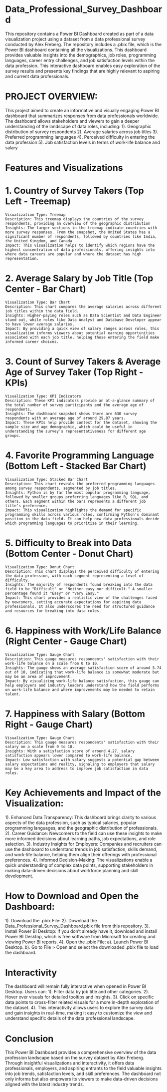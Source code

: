 # Data_Professional_Survey_Dashboard
This repository contains a Power BI Dashboard created as part of a data visualization project using a dataset from a data professional survey conducted by Alex Freberg. The repository includes a .pbix file, which is the Power BI dashboard containing all the visualizations. This dashboard provides valuable insights into the demographics, job roles, programming languages, career entry challenges, and job satisfaction levels within the data profession. This interactive dashboard enables easy exploration of the survey results and presents key findings that are highly relevant to aspiring and current data professionals.

# PROJECT OVERVIEW:
This project aimed to create an informative and visually engaging Power BI dashboard that summarizes responses from data professionals worldwide. The dashboard allows stakeholders and viewers to gain a deeper understanding of the landscape of data roles, including:
1). Geographic distribution of survey respondents
2). Average salaries across job titles
3). Preferred programming languages
4). Perceived difficulty in entering the data profession
5). Job satisfaction levels in terms of work-life balance and salary

# Features and Visualizations
# 1. Country of Survey Takers (Top Left - Treemap)
    Visualization Type: Treemap
    Description: This treemap displays the countries of the survey respondents, providing an overview of the geographic distribution
    Insights: The larger sections in the treemap indicate countries with more survey responses. From the snapshot, the United States has a significant number of respondents, followed by countries like India, the United Kingdom, and Canada
    Impact: This visualization helps to identify which regions have the highest concentration of data professionals, offering insights into where data careers are popular and where the dataset has high representation.
   
# 2. Average Salary by Job Title (Top Center - Bar Chart)
    Visualization Type: Bar Chart
    Description: This chart compares the average salaries across different job titles within the data field.
    Insights: Higher-paying roles such as Data Scientist and Data Engineer stand out, while roles like Data Analyst and Database Developer appear to have lower average salaries.
    Impact: By providing a quick view of salary ranges across roles, this visualization informs viewers about potential earning opportunities associated with each job title, helping those entering the field make informed career choices.
    
# 3. Count of Survey Takers & Average Age of Survey Taker (Top Right - KPIs)
    Visualization Type: KPI Indicators
    Description: These KPI indicators provide an at-a-glance summary of the total number of survey participants and the average age of respondents.
    Insights: The dashboard snapshot shows there are 630 survey respondents with an average age of around 29.87 years.
    Impact: These KPIs help provide context for the dataset, showing the sample size and age demographic, which could be useful in understanding the survey’s representativeness for different age groups.
# 4. Favorite Programming Language (Bottom Left - Stacked Bar Chart)
    Visualization Type: Stacked Bar Chart
    Description: This chart reveals the preferred programming languages among survey respondents, segmented by job titles.
    Insights: Python is by far the most popular programming language, followed by smaller groups preferring languages like R, SQL, and others. Each segment within the bars represents a different job title’s preference.
    Impact: This visualization highlights the demand for specific programming skills across various roles, confirming Python's dominant position in the data field. It can help new data professionals decide which programming languages to prioritize in their learning.
            
# 5. Difficulty to Break into Data (Bottom Center - Donut Chart)
    Visualization Type: Donut Chart
    Description: This chart displays the perceived difficulty of entering the data profession, with each segment representing a level of difficulty.
    Insights: The majority of respondents found breaking into the data field to be "Difficult" or "Neither easy nor difficult." A smaller percentage found it "Easy" or "Very Easy."
    Impact: This chart provides a realistic view of the challenges faced by newcomers, setting accurate expectations for aspiring data professionals. It also underscores the need for structured guidance and resources for breaking into data roles.
    
# 6. Happiness with Work/Life Balance (Right Center - Gauge Chart)
    Visualization Type: Gauge Chart
    Description: This gauge measures respondents' satisfaction with their work-life balance on a scale from 0 to 10.
    Insights: The gauge shows an average satisfaction score of around 5.74 out of 10, indicating that work-life balance is somewhat moderate but may be an area of improvement.
    Impact: By visualizing work-life balance satisfaction, this gauge can help employers and industry leaders understand how the field performs on work-life balance and where improvements may be needed to retain talent.
            
# 7. Happiness with Salary (Bottom Right - Gauge Chart)
    Visualization Type: Gauge Chart
    Description: This gauge measures respondents' satisfaction with their salary on a scale from 0 to 10.
    Insights: With a satisfaction score of around 4.27, salary satisfaction appears lower compared to work-life balance.
    Impact: Low satisfaction with salary suggests a potential gap between salary expectations and reality, signaling to employers that salary may be a key area to address to improve job satisfaction in data roles.
    
# Key Achievements and Impact of the Visualization:
1). Enhanced Data Transparency: This dashboard brings clarity to various aspects of the data profession, such as typical salaries, popular programming languages, and the geographic distribution of professionals.
2). Career Guidance: Newcomers to the field can use these insights to make more informed decisions about learning paths, job expectations, and role selection.
3). Industry Insights for Employers: Companies and recruiters can use the dashboard to understand trends in job satisfaction, skills demand, and work-life balance, helping them align their offerings with professional preferences.
4). Informed Decision-Making: The visualizations enable a quick understanding of complex data points, supporting stakeholders in making data-driven decisions about workforce planning and skill development.

# How to Download and Open the Dashboard:
1). Download the .pbix File:
2). Download the Data_Professional_Survey_Dashboard.pbix file from this repository.
3). Install Power BI Desktop: If you don’t already have it, download and install Power BI Desktop, which is free software from Microsoft for creating and viewing Power BI 
    reports.
4). Open the .pbix File: 
    a). Launch Power BI Desktop.
    b). Go to File > Open and select the downloaded .pbix file to load the dashboard.

# Interactivity
The dashboard will remain fully interactive when opened in Power BI Desktop. Users can:
1). Filter data by job title and other categories.
2). Hover over visuals for detailed tooltips and insights.
3). Click on specific data points to cross-filter related visuals for a more in-depth exploration of the dataset.
4). This interactivity allows users to explore the survey data and gain insights in real-time, making it easy to customize the view and understand specific details of the data professional landscape.

# Conclusion
This Power BI Dashboard provides a comprehensive overview of the data profession landscape based on the survey dataset by Alex Freberg. Through insightful visualizations and interactivity, it offers data professionals, employers, and aspiring entrants to the field valuable insights into job trends, satisfaction levels, and skill preferences. The dashboard not only informs but also empowers its viewers to make data-driven decisions aligned with the latest industry trends.


